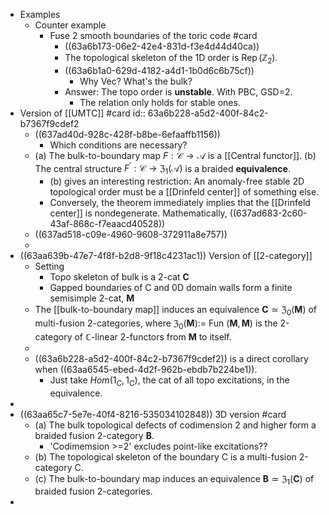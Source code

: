 - Examples
	- Counter example
		- Fuse 2 smooth boundaries of the toric code #card
			- ((63a6b173-06e2-42e4-831d-f3e4d44d40ca))
			- The topological skeleton of the 1D order is $\operatorname{Rep}\left(\mathbb{Z}_2\right)$.
			- ((63a6b1a0-629d-4182-a4d1-1b0d6c6b75cf))
				- Why Vec? What's the bulk?
			- Answer: The topo order is **unstable**. With PBC, GSD=2.
				- The relation only holds for stable ones.
- Version of [[UMTC]] #card
  id:: 63a6b228-a5d2-400f-84c2-b7367f9cdef2
	- ((637ad40d-928c-428f-b8be-6efaaffb1156))
		- Which conditions are necessary?
	- (a) The bulk-to-boundary map $F: \mathcal{C} \rightarrow \mathcal{A}$ is a [[Central functor]].
	  (b) The central structure $F^{\prime}: \mathcal{C} \rightarrow \mathfrak{Z}_1(\mathcal{A})$ is a braided **equivalence**.
		- (b) gives an interesting restriction: An anomaly-free stable 2D topological order must be a [[Drinfeld center]] of something else.
		- Conversely, the theorem immediately implies that the [[Drinfeld center]] is nondegenerate. Mathematically, ((637ad683-2c60-43af-868c-f7eaacd40528))
	- ((637ad518-c09e-4960-9608-372911a8e757))
	-
- ((63aa639b-47e7-4f8f-b2d8-9f18c4231ac1)) Version of [[2-category]]
	- Setting
		- Topo skeleton of bulk is a 2-cat $\mathbf C$
		- Gapped boundaries of C and 0D domain walls form a finite semisimple 2-cat, $\mathbf M$
	- The [[bulk-to-boundary map]] induces an equivalence $\mathbf{C} \simeq \mathfrak{Z}_0(\mathbf{M})$ of multi-fusion 2-categories, where $\mathfrak{Z}_0(\mathbf{M}):=$ Fun $(\mathbf{M}, \mathbf{M})$ is the 2-category of $\mathbb{C}$-linear 2-functors from $\mathbf{M}$ to itself.
	-
	- ((63a6b228-a5d2-400f-84c2-b7367f9cdef2)) is a direct corollary when ((63aa6545-ebed-4d2f-962b-ebdb7b224be1)).
		- Just take $Hom(1_C,1_C)$, the cat of all topo excitations, in the equivalence.
-
- ((63aa65c7-5e7e-40f4-8216-535034102848)) 3D version #card
	- (a) The bulk topological defects of codimension 2 and higher form a braided fusion 2-category $\mathbf{B}$.
		- 'Codimemsion >=2' excludes point-like excitations??
	- (b) The topological skeleton of the boundary $\mathrm{C}$ is a multi-fusion 2-category $\mathrm{C}$.
	- (c) The bulk-to-boundary map induces an equivalence $\mathbf{B} \simeq \mathfrak{Z}_1(\mathbf{C})$ of braided fusion 2-categories.
-